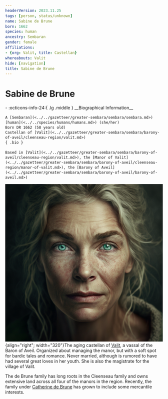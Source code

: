 ```yaml
---
headerVersion: 2023.11.25
tags: [person, status/unknown]
name: Sabine de Brune
born: 1662
species: human
ancestry: Sembaran
gender: female
affiliations:
- {org: Valit, title: Castellan}
whereabouts: Valit
hide: [navigation]
title: Sabine de Brune
---
```

# Sabine de Brune
<div class="grid cards ext-narrow-margin ext-one-column" markdown>
- :octicons-info-24:{ .lg .middle } __Biographical Information__

    A [Sembaran](<../../gazetteer/greater-sembara/sembara/sembara.md>) [human](<../../species/humans/humans.md>) (she/her)  
    Born DR 1662 (58 years old)  
    Castellan of [Valit](<../../gazetteer/greater-sembara/sembara/barony-of-aveil/cleenseau-region/valit.md>)  
    { .bio }

    Based in [Valit](<../../gazetteer/greater-sembara/sembara/barony-of-aveil/cleenseau-region/valit.md>), the [Manor of Valit](<../../gazetteer/greater-sembara/sembara/barony-of-aveil/cleenseau-region/manor-of-valit.md>), the [Barony of Aveil](<../../gazetteer/greater-sembara/sembara/barony-of-aveil/barony-of-aveil.md>)
</div>


![Sabine de Brune Valit](../../assets/sabine-de-brune-valit.png){align="right"; width="320"}The aging castellan of [Valit](<../../gazetteer/greater-sembara/sembara/barony-of-aveil/cleenseau-region/valit.md>), a vassal of the Baron of Aveil. Organized about managing the manor, but with a soft spot for bardic tales and romance. Never married, although is rumored to have had several great loves in her youth. She is also the magistrate for the village of Valit.

The de Brune family has long roots in the Cleenseau family and owns extensive land across all four of the manors in the region. Recently, the family under [Catherine de Brune](<./catherine-de-brune.md>) has grown to include some mercantile interests.